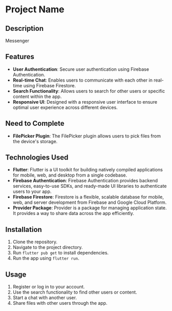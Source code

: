 # Project Name

## Description
Messenger

## Features
- **User Authentication**: Secure user authentication using Firebase Authentication.
- **Real-time Chat**: Enables users to communicate with each other in real-time using Firebase Firestore.
- **Search Functionality**: Allows users to search for other users or specific content within the app.
- **Responsive UI**: Designed with a responsive user interface to ensure optimal user experience across different devices.

## Need to Complete
- **FilePicker Plugin**: The FilePicker plugin allows users to pick files from the device's storage.

## Technologies Used
- **Flutter**: Flutter is a UI toolkit for building natively compiled applications for mobile, web, and desktop from a single codebase.
- **Firebase Authentication**: Firebase Authentication provides backend services, easy-to-use SDKs, and ready-made UI libraries to authenticate users to your app.
- **Firebase Firestore**: Firestore is a flexible, scalable database for mobile, web, and server development from Firebase and Google Cloud Platform.
- **Provider Package**: Provider is a package for managing application state. It provides a way to share data across the app efficiently.

## Installation
1. Clone the repository.
2. Navigate to the project directory.
3. Run `flutter pub get` to install dependencies.
4. Run the app using `flutter run`.

## Usage
1. Register or log in to your account.
2. Use the search functionality to find other users or content.
3. Start a chat with another user.
4. Share files with other users through the app.



